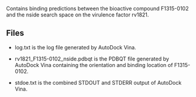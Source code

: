 Contains binding predictions between the bioactive compound F1315-0102 and the nside search space on the virulence factor rv1821.

## Files

- log.txt is the log file generated by AutoDock Vina.

- rv1821_F1315-0102_nside.pdbqt is the PDBQT file generated by AutoDock Vina containing the orientation and binding location of F1315-0102.

- stdoe.txt is the combined STDOUT and STDERR output of AutoDock Vina.

